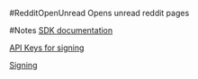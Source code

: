 #RedditOpenUnread
Opens unread reddit pages

#Notes
[SDK documentation](https://developer.mozilla.org/en-US/Add-ons/SDK)

[API Keys for signing](https://addons.mozilla.org/en-US/developers/addon/api/key/)

[Signing](https://developer.mozilla.org/en-US/Add-ons/SDK/Tools/jpm#jpm_sign)
